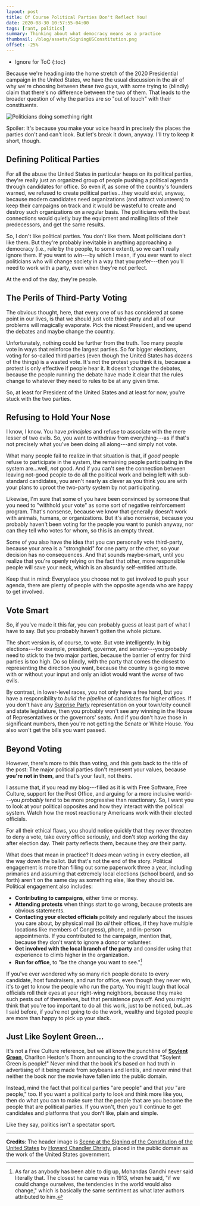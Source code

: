 ```yaml
---
layout: post
title: Of Course Political Parties Don't Reflect You!
date: 2020-08-30 10:57:55-04:00
tags: [rant, politics]
summary: Thinking about what democracy means as a practice
thumbnail: /blog/assets/SigningUSConstitution.png
offset: -25%
---
```


* Ignore for ToC
{:toc}

Because we're heading into the home stretch of the 2020 Presidential campaign in the United States, we have the usual discussion in the air of why we're choosing between *these two guys*, with some trying to (blindly) claim that there's no difference between the two of them.  That leads to the broader question of why the parties are so "out of touch" with their constituents.

![Politicians doing something right](/blog/assets/SigningUSConstitution.png "The first United States Congress signing the Constitution")

Spoiler:  It's because you make your voice heard in precisely the places the parties don't and can't look.  But let's break it down, anyway.  I'll try to keep it short, though.

## Defining Political Parties

For all the abuse the United States in particular heaps on its political parties, they're really just an organized group of people pushing a political agenda through candidates for office.  So even if, as some of the country's founders warned, we refused to create political parties...they would exist, anyway, because modern candidates need organizations (and attract volunteers) to keep their campaigns on track and it would be wasteful to create and destroy such organizations on a regular basis.  The politicians with the best connections would quietly buy the equipment and mailing lists of their predecessors, and get the same results.

So, I don't like political parties.  You don't like them.  Most politicians don't like them.  But they're probably inevitable in anything approaching a democracy (i.e., rule by the people, to some extent), so we can't really ignore them.  If you want to win---by which I mean, if you ever want to elect politicians who will change society in a way that you prefer---then you'll need to work with a party, even when they're not perfect.

At the end of the day, they're people.

## The Perils of Third-Party Voting

The obvious thought, here, that every one of us has considered at some point in our lives, is that we should just vote third-party and all of our problems will magically evaporate.  Pick the nicest President, and we upend the debates and maybe change the country.

Unfortunately, nothing could be further from the truth.  Too many people vote in ways that reinforce the largest parties.  So for bigger elections, voting for so-called third parties (even though the United States has dozens of the things) is a wasted vote.  It's not the protest you think it is, because a protest is only effective if people hear it.  It doesn't change the debates, because the people running the debate have made it clear that the rules change to whatever they need to rules to be at any given time.

So, at least for President of the United States and at least for now, you're stuck with the two parties.

## Refusing to Hold Your Nose

I know, I know.  You have *principles* and refuse to associate with the mere lesser of two evils.  So, you want to withdraw from everything---as if that's not precisely what you've been doing all along---and simply not vote.

What many people fail to realize in that situation is that, if *good* people refuse to participate in the system, the remaining people participating in the system are...well, *not* good.  And if you can't see the connection between leaving not-good people to do all the political work and being left with sub-standard candidates, you aren't nearly as clever as you think you are with your plans to uproot the two-party system by not participating.

Likewise, I'm sure that some of you have been convinced by someone that you need to "withhold your vote" as some sort of negative reinforcement program.  That's nonsense, because we know that generally doesn't work with animals, humans, or organizations.  But it's also nonsense, because you probably haven't been voting for the people you want to punish anyway, nor can they tell who votes for whom, so this is an empty threat.

Some of you also have the idea that you can personally vote third-party, because your area is a "stronghold" for one party or the other, so your decision has no consequences.  And that sounds maybe-smart, until you realize that you're openly relying on the fact that other, more responsible people will save your neck, which is an absurdly self-entitled attitude.

Keep that in mind:  Everyplace you choose not to get involved to push your agenda, there are plenty of people with the opposite agenda who are happy to get involved.

## Vote Smart

So, if you've made it this far, you can probably guess at least part of what I have to say.  But you probably haven't gotten the whole picture.

The short version is, of course, to vote.  But vote intelligently.  In big elections---for example, president, governor, and senator---you probably need to stick to the two major parties, because the barrier of entry for third parties is too high.  Do so blindly, with the party that comes the closest to representing the direction you want, because the country is going to move with or without your input and only an idiot would want the *worse* of two evils.

By contrast, in lower-level races, you not only have a free hand, but you have a responsibility to *build the pipeline* of candidates for higher offices.  If you don't have any [Surprise Party](https://en.wikipedia.org/wiki/Gracie_Allen#Publicity_stunts) representation on your town/city council and state legislature, then you probably won't see any winning in the House of Representatives or the governors' seats.  And if you don't have those in significant numbers, then you're not getting the Senate or White House.  You also won't get the bills you want passed.

## Beyond Voting

However, there's more to this than voting, and this gets back to the title of the post:  The major political parties don't represent your values, because **you're not in them**, and that's your fault, not theirs.

I assume that, if you read my blog---filled as it is with Free Software, Free Culture, support for the Post Office, and arguing for a more inclusive world---you *probably* tend to be more progressive than reactionary.  So, I want you to look at your political opposites and how they interact with the political system.  Watch how the most reactionary Americans work with their elected officials.

For all their ethical flaws, you should notice quickly that they never threaten to deny a vote, take every office seriously, and don't stop working the day after election day.  Their party reflects them, because they *are* their party.

What does that mean in practice?  It *does* mean voting in every election, all the way down the ballot.  But that's not the end of the story.  Political engagement is more than filling out some paperwork three a year, including primaries and assuming that extremely local elections (school board, and so forth) aren't on the same day as something else, like they should be.  Political engagement also includes:

 * **Contributing to campaigns**, either time or money.
 * **Attending protests** when things start to go wrong, because protests are obvious statements.
 * **Contacting your elected officials** politely and regularly about the issues you care about, by physical mail (to *all* their offices, if they have multiple locations like members of Congress), phone, and in-person appointments.  If you contributed to the campaign, mention that, because they don't want to ignore a donor or volunteer.
 * **Get involved with the local branch of the party** and consider using that experience to climb higher in the organization.
 * **Run for office**, to "be the change you want to see."[^MG]

If you've ever wondered why so many rich people donate to every candidate, host fundraisers, and run for office, even though they never win, it's to get to know the people who run the party.  You might laugh that local officials roll their eyes at your right-wing neighbors, because they make such pests out of themselves, but that persistence pays off.  And you might think that you're too important to do all this work, just to be noticed, but...as I said before, if you're not going to do the work, wealthy and bigoted people are more than happy to pick up your slack.

## Just Like Soylent Green...

It's not a Free Culture reference, but we all know the punchline of [**Soylent Green**](https://en.wikipedia.org/wiki/Soylent_Green), Charlton Heston's Thorn announcing to the crowd that "Soylent Green is people!"  Never mind that the book it's based on had truth in advertising of it being made from soybeans and lentils, and never mind that neither the book nor the movie have fallen into the public domain.

Instead, mind the fact that political parties "are people" and that *you* "are people," too.  If you want a political party to look and think more like you, then do what you can to make sure that the people that are you become the people that are political parties.  If you won't, then you'll continue to get candidates and platforms that you don't like, plain and simple.

Like they say, politics isn't a spectator sport.

* * *

**Credits**:  The header image is [Scene at the Signing of the Constitution of the United States](https://commons.wikimedia.org/wiki/File:Scene_at_the_Signing_of_the_Constitution_of_the_United_States.jpg) by [Howard Chandler Christy](https://en.wikipedia.org/wiki/Howard_Chandler_Christy), placed in the public domain as the work of the United States government.

[^MG]: As far as anybody has been able to dig up, Mohandas Gandhi never said literally that.  The closest he came was in 1913, when he said, "if we could change ourselves, the tendencies in the world would also change," which is basically the same sentiment as what later authors attributed to him.
